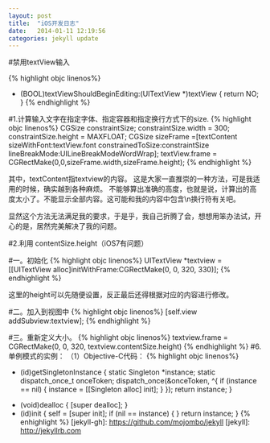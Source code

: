 ```yaml
---
layout: post
title:  "iOS开发日志"
date:   2014-01-11 12:19:56
categories: jekyll update
---
```

#禁用textView输入

{% highlight objc linenos%}
- (BOOL)textViewShouldBeginEditing:(UITextView *)textView
{
    return NO;
}
{% endhighlight %}

#1.计算输入文字在指定字体、指定容器和指定换行方式下的size.
{% highlight objc linenos%}
    CGSize constraintSize;
    constraintSize.width = 300;
    constraintSize.height = MAXFLOAT;
    CGSize sizeFrame =[textContent sizeWithFont:textView.font constrainedToSize:constraintSize lineBreakMode:UILineBreakModeWordWrap];
    textView.frame = CGRectMake(0,0,sizeFrame.width,sizeFrame.height);
{% endhighlight %}

其中，textContent指textview的内容。
这是大家一直推崇的一种方法，可是我适用的时候，确实越到各种麻烦。
不能够算出准确的高度，也就是说，计算出的高度太小了。不能显示全部内容。这可能和我的内容中包含\n换行符有关吧。

显然这个方法无法满足我的要求，于是乎，我自己折腾了会，想想用笨办法试，开心的是，居然完美解决了我的问题。

#2.利用 contentSize.height（iOS7有问题）

#一。初始化
{% highlight objc linenos%}
UITextView *textview  = [[UITextView alloc]initWithFrame:CGRectMake(0, 0, 320, 330)];
{% endhighlight %}


这里的height可以先随便设置，反正最后还得根据对应的内容进行修改。

#二。加入到视图中
{% highlight objc linenos%}
    [self.view addSubview:textview];
{% endhighlight %}


#三。重新定义大小。
{% highlight objc linenos%}
    textview.frame = CGRectMake(0, 0, 320, textview.contentSize.height)
{% endhighlight %}
#6.单例模式的实例：
    （1）Objective-C代码：
{% highlight objc linenos%}
+ (id)getSingletonInstance
{
    static Singleton *instance;
    static dispatch_once_t onceToken;
    dispatch_once(&onceToken, ^{
        if (instance == nil)
        {
            instance = [[Singleton alloc] init];
        }
    });
    return instance;
}
- (void)dealloc
{
    [super dealloc];
}
- (id)init
{
    self = [super init];
    if (nil == instance)
    {
    }
    return instance;
}
{% enhighlight %}
[jekyll-gh]: https://github.com/mojombo/jekyll
[jekyll]:    http://jekyllrb.com
